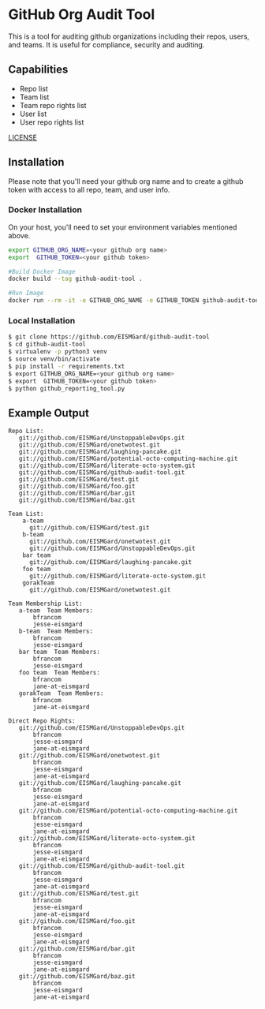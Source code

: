 # GitHub Org Audit Tool
This is a tool for auditing github organizations including their repos, users, and teams. It is useful for compliance, security and auditing.

## Capabilities
* Repo list
* Team list
* Team repo rights list
* User list
* User repo rights list

[LICENSE](./LICENSE)

## Installation
Please note that you'll need your github org name and to create a github token with access to all repo, team, and user info.

### Docker Installation
On your host, you'll need to set your environment variables mentioned above.

```sh
export GITHUB_ORG_NAME=<your github org name>
export  GITHUB_TOKEN=<your github token>

#Build Docker Image
docker build --tag github-audit-tool .

#Run Image
docker run --rm -it -e GITHUB_ORG_NAME -e GITHUB_TOKEN github-audit-tool
```

### Local Installation

```sh
$ git clone https://github.com/EISMGard/github-audit-tool
$ cd github-audit-tool
$ virtualenv -p python3 venv
$ source venv/bin/activate
$ pip install -r requirements.txt
$ export GITHUB_ORG_NAME=<your github org name>
$ export  GITHUB_TOKEN=<your github token>
$ python github_reporting_tool.py
```

## Example Output
```
Repo List:
   git://github.com/EISMGard/UnstoppableDevOps.git
   git://github.com/EISMGard/onetwotest.git
   git://github.com/EISMGard/laughing-pancake.git
   git://github.com/EISMGard/potential-octo-computing-machine.git
   git://github.com/EISMGard/literate-octo-system.git
   git://github.com/EISMGard/github-audit-tool.git
   git://github.com/EISMGard/test.git
   git://github.com/EISMGard/foo.git
   git://github.com/EISMGard/bar.git
   git://github.com/EISMGard/baz.git

Team List:
    a-team
      git://github.com/EISMGard/test.git
    b-team
      git://github.com/EISMGard/onetwotest.git
      git://github.com/EISMGard/UnstoppableDevOps.git
    bar team
      git://github.com/EISMGard/laughing-pancake.git
    foo team
      git://github.com/EISMGard/literate-octo-system.git
    gorakTeam
      git://github.com/EISMGard/onetwotest.git

Team Membership List:
   a-team  Team Members:
       bfrancom
       jesse-eismgard
   b-team  Team Members:
       bfrancom
       jesse-eismgard
   bar team  Team Members:
       bfrancom
       jesse-eismgard
   foo team  Team Members:
       bfrancom
       jane-at-eismgard
   gorakTeam  Team Members:
       bfrancom
       jane-at-eismgard
       
Direct Repo Rights:
   git://github.com/EISMGard/UnstoppableDevOps.git
       bfrancom
       jesse-eismgard
       jane-at-eismgard
   git://github.com/EISMGard/onetwotest.git
       bfrancom
       jesse-eismgard
       jane-at-eismgard
   git://github.com/EISMGard/laughing-pancake.git
       bfrancom
       jesse-eismgard
       jane-at-eismgard
   git://github.com/EISMGard/potential-octo-computing-machine.git
       bfrancom
       jesse-eismgard
       jane-at-eismgard
   git://github.com/EISMGard/literate-octo-system.git
       bfrancom
       jesse-eismgard
       jane-at-eismgard
   git://github.com/EISMGard/github-audit-tool.git
       bfrancom
       jesse-eismgard
       jane-at-eismgard
   git://github.com/EISMGard/test.git
       bfrancom
       jesse-eismgard
       jane-at-eismgard
   git://github.com/EISMGard/foo.git
       bfrancom
       jesse-eismgard
       jane-at-eismgard
   git://github.com/EISMGard/bar.git
       bfrancom
       jesse-eismgard
       jane-at-eismgard
   git://github.com/EISMGard/baz.git
       bfrancom
       jesse-eismgard
       jane-at-eismgard
```
